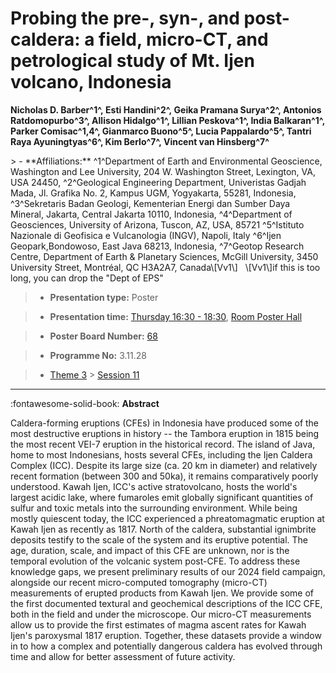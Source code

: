 # Probing the pre-, syn-, and post-caldera: a field, micro-CT, and petrological study of Mt. Ijen volcano, Indonesia

**Nicholas D. Barber^1\^, Esti Handini^2^, Geika Pramana Surya^2^, Antonios Ratdomopurbo^3^, Allison Hidalgo^1^, Lillian Peskova^1^, India Balkaran^1^, Parker Comisac^1,4^, Gianmarco Buono^5^, Lucia Pappalardo^5^, Tantri Raya Ayuningtyas^6^, Kim Berlo^7^, Vincent van Hinsberg^7^**

<!-- more -->> - **Affiliations:** ^1^Department of Earth and Environmental Geoscience, Washington and Lee University, 204 W. Washington Street, Lexington, VA, USA 24450, ^2^Geological Engineering Department, Univeristas Gadjah Mada, Jl. Grafika No. 2, Kampus UGM, Yogyakarta, 55281, Indonesia, ^3^Sekretaris Badan Geologi, Kementerian Energi dan Sumber Daya Mineral, Jakarta, Central Jakarta 10110, Indonesia, ^4^Department of Geosciences, University of Arizona, Tuscon, AZ, USA, 85721 ^5^Istituto Nazionale di Geofisica e Vulcanologia (INGV), Napoli, Italy ^6^Ijen Geopark,Bondowoso, East Java 68213, Indonesia, ^7^Geotop Research Centre, Department of Earth & Planetary Sciences, McGill University, 3450 University Street, Montréal, QC H3A2A7, Canada\[Vv1\]   \[Vv1\]if this is too long, you can drop the "Dept of EPS" 

> - **Presentation type:** Poster

> - **Presentation time:** [Thursday 16:30 - 18:30](../sessions_comparison.md#__tabbed_3_6), [Room Poster Hall](../maps_venue.md#__tabbed_1_1)

> - **Poster Board Number:** [68](../map_poster_boards.md#thursday)

> - **Programme No:** 3.11.28

> - [Theme 3](../theme3.md) > [Session 11](../sessions/session-3-11.md)

--- 

:fontawesome-solid-book: **Abstract**

Caldera-forming eruptions (CFEs) in Indonesia have produced some of the most destructive eruptions in history -- the Tambora eruption in 1815 being the most recent VEI-7 eruption in the historical record. The island of Java, home to most Indonesians, hosts several CFEs, including the Ijen Caldera Complex (ICC). Despite its large size (ca. 20 km in diameter) and relatively recent formation (between 300 and 50ka), it remains comparatively poorly understood. Kawah Ijen, ICC's active stratovolcano, hosts the world's largest acidic lake, where fumaroles emit globally significant quantities of sulfur and toxic metals into the surrounding environment. While being mostly quiescent today, the ICC experienced a phreatomagmatic eruption at Kawah Ijen as recently as 1817. North of the caldera, substantial ignimbrite deposits testify to the scale of the system and its eruptive potential. The age, duration, scale, and impact of this CFE are unknown, nor is the temporal evolution of the volcanic system post-CFE. To address these knowledge gaps, we present preliminary results of our 2024 field campaign, alongside our recent micro-computed tomography (micro-CT) measurements of erupted products from Kawah Ijen. We provide some of the first documented textural and geochemical descriptions of the ICC CFE, both in the field and under the microscope. Our micro-CT measurements allow us to provide the first estimates of magma ascent rates for Kawah Ijen's paroxysmal 1817 eruption. Together, these datasets provide a window in to how a complex and potentially dangerous caldera has evolved through time and allow for better assessment of future activity.

